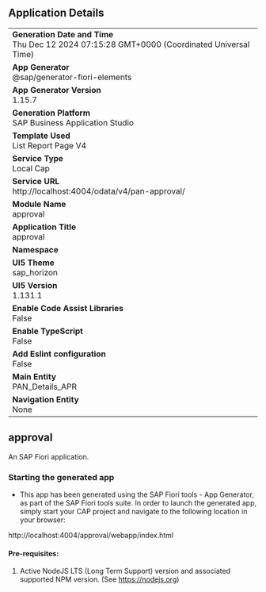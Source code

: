 ## Application Details
|               |
| ------------- |
|**Generation Date and Time**<br>Thu Dec 12 2024 07:15:28 GMT+0000 (Coordinated Universal Time)|
|**App Generator**<br>@sap/generator-fiori-elements|
|**App Generator Version**<br>1.15.7|
|**Generation Platform**<br>SAP Business Application Studio|
|**Template Used**<br>List Report Page V4|
|**Service Type**<br>Local Cap|
|**Service URL**<br>http://localhost:4004/odata/v4/pan-approval/|
|**Module Name**<br>approval|
|**Application Title**<br>approval|
|**Namespace**<br>|
|**UI5 Theme**<br>sap_horizon|
|**UI5 Version**<br>1.131.1|
|**Enable Code Assist Libraries**<br>False|
|**Enable TypeScript**<br>False|
|**Add Eslint configuration**<br>False|
|**Main Entity**<br>PAN_Details_APR|
|**Navigation Entity**<br>None|

## approval

An SAP Fiori application.

### Starting the generated app

-   This app has been generated using the SAP Fiori tools - App Generator, as part of the SAP Fiori tools suite.  In order to launch the generated app, simply start your CAP project and navigate to the following location in your browser:

http://localhost:4004/approval/webapp/index.html

#### Pre-requisites:

1. Active NodeJS LTS (Long Term Support) version and associated supported NPM version.  (See https://nodejs.org)


